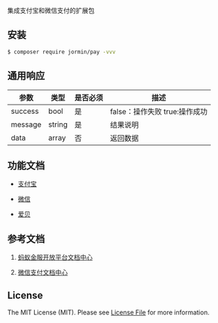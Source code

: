 集成支付宝和微信支付的扩展包

## 安装

``` bash
$ composer require jormin/pay -vvv
```

## 通用响应

| 参数  | 类型  | 是否必须  | 描述  |
| ------------ | ------------ | ------------ | ------------ |
| success | bool | 是 | false：操作失败 true:操作成功 |
| message | string | 是 | 结果说明 |
| data | array | 否 | 返回数据 |


## 功能文档

- [支付宝](doc/alipay.md)

- [微信](doc/wechatpay.md)

- [爱贝](doc/iapppay.md)

## 参考文档

1. [蚂蚁金服开放平台文档中心](https://docs.open.alipay.com/200/)

1. [微信支付文档中心](https://pay.weixin.qq.com/wiki/doc/api/index.html)

## License

The MIT License (MIT). Please see [License File](LICENSE.md) for more information.
